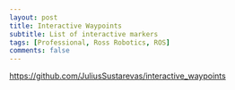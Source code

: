 ```yaml
---
layout: post
title: Interactive Waypoints
subtitle: List of interactive markers
tags: [Professional, Ross Robotics, ROS]
comments: false
---
```


https://github.com/JuliusSustarevas/interactive_waypoints
